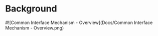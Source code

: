 # Background
#![Common Interface Mechanism - Overview](Docs/Common Interface Mechanism - Overview.png)


